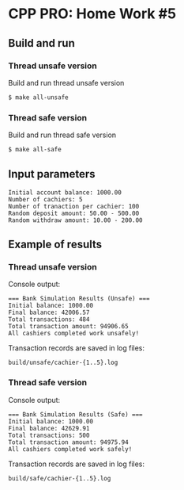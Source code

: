 # CPP PRO: Home Work \#5

## Build and run

### Thread unsafe version

Build and run thread unsafe version

```bash
$ make all-unsafe
```

### Thread safe version

Build and run thread safe version

```bash
$ make all-safe
```

## Input parameters

```
Initial account balance: 1000.00
Number of cachiers: 5
Number of tranaction per cachier: 100
Random deposit amount: 50.00 - 500.00
Random withdraw amount: 10.00 - 200.00
```

## Example of results

### Thread unsafe version

Console output:
```
=== Bank Simulation Results (Unsafe) ===
Initial balance: 1000.00
Final balance: 42006.57
Total transactions: 484
Total transaction amount: 94906.65
All cashiers completed work unsafely!
```
Transaction records are saved in log files:
```
build/unsafe/cachier-{1..5}.log
```

### Thread safe version

Console output:
```
=== Bank Simulation Results (Safe) ===
Initial balance: 1000.00
Final balance: 42629.91
Total transactions: 500
Total transaction amount: 94975.94
All cashiers completed work safely!
```
Transaction records are saved in log files:
```
build/safe/cachier-{1..5}.log
```
